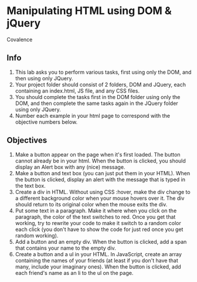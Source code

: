# Manipulating HTML using DOM & jQuery
Covalence

## Info
1. This lab asks you to perform various tasks, first using only the DOM, and then using only JQuery.
2. Your project folder should consist of 2 folders, DOM and JQuery, each containing an index.html, JS file, and any CSS files.
3. You should complete the tasks first in the DOM folder using only the DOM, and then complete the same tasks again in the JQuery folder using only JQuery.
4. Number each example in your html page to correspond with the objective numbers below.

## Objectives
1. Make a button appear on the page when it's first loaded. The button cannot already be in your html. When the button is clicked, you should display an Alert box with any (nice) message.
2. Make a button and text box (you can just put them in your HTML). When the button is clicked, display an alert with the message that is typed in the text box.
3. Create a div in HTML. Without using CSS :hover, make the div change to a different background color when your mouse hovers over it. The div should return to its original color when the mouse exits the div.
4. Put some text in a paragraph. Make it where when you click on the paragraph, the color of the text switches to red. Once you get that working, try to rewrite your code to make it switch to a random color each click (you don't have to show the code for just red once you get random working).
5. Add a button and an empty div. When the button is clicked, add a span that contains your name to the empty div.
6. Create a button and a ul in your HTML. In JavaScript, create an array containing the names of your friends (at least if you don't have that many, include your imaginary ones). When the button is clicked, add each friend's name as an li to the ul on the page.
